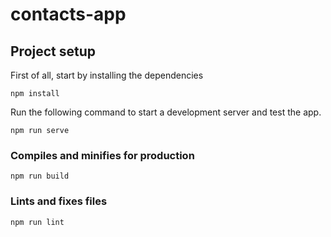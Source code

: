 # contacts-app

## Project setup
First of all, start by installing the dependencies
```
npm install
```
Run the following command to start a development server and test the app.
```
npm run serve
```

### Compiles and minifies for production
```
npm run build
```

### Lints and fixes files
```
npm run lint
```